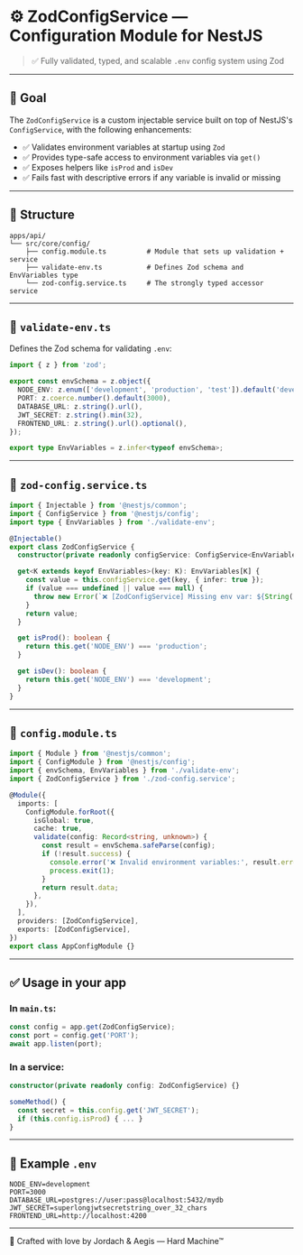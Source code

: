 # ⚙️ ZodConfigService — Configuration Module for NestJS

> ✅ Fully validated, typed, and scalable `.env` config system using Zod

---

## 🎯 Goal

The `ZodConfigService` is a custom injectable service built on top of NestJS's `ConfigService`, with the following enhancements:

- ✅ Validates environment variables at startup using `Zod`
- ✅ Provides type-safe access to environment variables via `get()`
- ✅ Exposes helpers like `isProd` and `isDev`
- ✅ Fails fast with descriptive errors if any variable is invalid or missing

---

## 🧱 Structure

```
apps/api/
└── src/core/config/
    ├── config.module.ts          # Module that sets up validation + service
    ├── validate-env.ts           # Defines Zod schema and EnvVariables type
    └── zod-config.service.ts     # The strongly typed accessor service
```

---

## 📁 `validate-env.ts`

Defines the Zod schema for validating `.env`:

```ts
import { z } from 'zod';

export const envSchema = z.object({
  NODE_ENV: z.enum(['development', 'production', 'test']).default('development'),
  PORT: z.coerce.number().default(3000),
  DATABASE_URL: z.string().url(),
  JWT_SECRET: z.string().min(32),
  FRONTEND_URL: z.string().url().optional(),
});

export type EnvVariables = z.infer<typeof envSchema>;
```

---

## 📁 `zod-config.service.ts`

```ts
import { Injectable } from '@nestjs/common';
import { ConfigService } from '@nestjs/config';
import type { EnvVariables } from './validate-env';

@Injectable()
export class ZodConfigService {
  constructor(private readonly configService: ConfigService<EnvVariables>) {}

  get<K extends keyof EnvVariables>(key: K): EnvVariables[K] {
    const value = this.configService.get(key, { infer: true });
    if (value === undefined || value === null) {
      throw new Error(`❌ [ZodConfigService] Missing env var: ${String(key)}`);
    }
    return value;
  }

  get isProd(): boolean {
    return this.get('NODE_ENV') === 'production';
  }

  get isDev(): boolean {
    return this.get('NODE_ENV') === 'development';
  }
}
```

---

## 📁 `config.module.ts`

```ts
import { Module } from '@nestjs/common';
import { ConfigModule } from '@nestjs/config';
import { envSchema, EnvVariables } from './validate-env';
import { ZodConfigService } from './zod-config.service';

@Module({
  imports: [
    ConfigModule.forRoot({
      isGlobal: true,
      cache: true,
      validate(config: Record<string, unknown>) {
        const result = envSchema.safeParse(config);
        if (!result.success) {
          console.error('❌ Invalid environment variables:', result.error.format());
          process.exit(1);
        }
        return result.data;
      },
    }),
  ],
  providers: [ZodConfigService],
  exports: [ZodConfigService],
})
export class AppConfigModule {}
```

---

## ✅ Usage in your app

### In `main.ts`:

```ts
const config = app.get(ZodConfigService);
const port = config.get('PORT');
await app.listen(port);
```

### In a service:

```ts
constructor(private readonly config: ZodConfigService) {}

someMethod() {
  const secret = this.config.get('JWT_SECRET');
  if (this.config.isProd) { ... }
}
```

---

## 🧪 Example `.env`

```
NODE_ENV=development
PORT=3000
DATABASE_URL=postgres://user:pass@localhost:5432/mydb
JWT_SECRET=superlongjwtsecretstring_over_32_chars
FRONTEND_URL=http://localhost:4200
```

---

📌 Crafted with love by Jordach & Aegis — Hard Machine™
